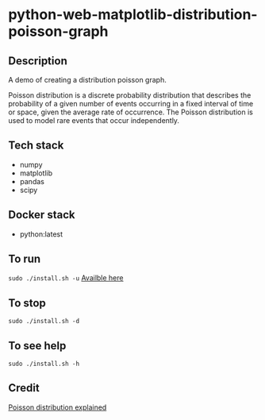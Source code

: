 # python-web-matplotlib-distribution-poisson-graph

## Description
A demo of creating a distribution poisson graph.

Poisson distribution is a discrete probability distribution that describes the probability of a given number of events occurring in a fixed interval of time or space, given the average rate of occurrence. The Poisson distribution is used to model rare events that occur independently.

## Tech stack
- numpy
- matplotlib
- pandas
- scipy

## Docker stack
- python:latest

## To run
`sudo ./install.sh -u`
[Availble here](http://localhost)

## To stop
`sudo ./install.sh -d`

## To see help
`sudo ./install.sh -h`

## Credit
[Poisson distribution explained](https://www.cuemath.com/learn/understanding-the-poisson-distribution-definition-formula-and-applications/)